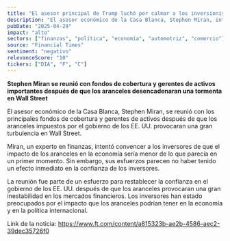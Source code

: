 ```yaml
---
title: "El asesor principal de Trump luchó por calmar a los inversionistas en conversaciones después de la inestabilidad del mercado"
description: "El asesor económico de la Casa Blanca, Stephen Miran, intentó convencer a los inversores después de que los aranceles desencadenaran una tormenta en Wall Street."
pubDate: "2025-04-29"
impact: "alto"
sectors: ["finanzas", "política", "economía", "automotriz", "comercio"]
source: "Financial Times"
sentiment: "negativo"
relevanceScore: "10"
tickers: ["DIA", "F", "C"]
---
```


**Stephen Miran se reunió con fondos de cobertura y gerentes de activos importantes después de que los aranceles desencadenaran una tormenta en Wall Street**

El asesor económico de la Casa Blanca, Stephen Miran, se reunió con los principales fondos de cobertura y gerentes de activos después de que los aranceles impuestos por el gobierno de los EE. UU. provocaran una gran turbulencia en Wall Street.

Miran, un experto en finanzas, intentó convencer a los inversores de que el impacto de los aranceles en la economía sería menor de lo que parecía en un primer momento. Sin embargo, sus esfuerzos parecen no haber tenido un efecto inmediato en la confianza de los inversores.

La reunión fue parte de un esfuerzo para restablecer la confianza en el gobierno de los EE. UU. después de que los aranceles provocaran una gran inestabilidad en los mercados financieros. Los inversores han estado preocupados por el impacto que los aranceles podrían tener en la economía y en la política internacional.

Link de la noticia: https://www.ft.com/content/a815323b-ae2b-4586-aec2-39dec35726f0